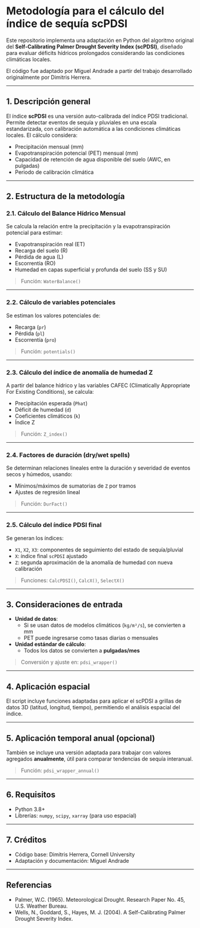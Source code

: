 # Metodología para el cálculo del índice de sequía scPDSI

Este repositorio implementa una adaptación en Python del algoritmo original del **Self-Calibrating Palmer Drought Severity Index (scPDSI)**, diseñado para evaluar déficits hídricos prolongados considerando las condiciones climáticas locales.

El código fue adaptado por Miguel Andrade a partir del trabajo desarrollado originalmente por Dimitris Herrera.

---

## 1. Descripción general

El índice **scPDSI** es una versión auto-calibrada del índice PDSI tradicional. Permite detectar eventos de sequía y pluviales en una escala estandarizada, con calibración automática a las condiciones climáticas locales. El cálculo considera:

- Precipitación mensual (mm)
- Evapotranspiración potencial (PET) mensual (mm)
- Capacidad de retención de agua disponible del suelo (AWC, en pulgadas)
- Periodo de calibración climática

---

## 2. Estructura de la metodología

### 2.1. Cálculo del Balance Hídrico Mensual

Se calcula la relación entre la precipitación y la evapotranspiración potencial para estimar:

- Evapotranspiración real (ET)
- Recarga del suelo (R)
- Pérdida de agua (L)
- Escorrentía (RO)
- Humedad en capas superficial y profunda del suelo (SS y SU)

> Función: `WaterBalance()`

---

### 2.2. Cálculo de variables potenciales

Se estiman los valores potenciales de:

- Recarga (`pr`)
- Pérdida (`pl`)
- Escorrentía (`pro`)

> Función: `potentials()`

---

### 2.3. Cálculo del índice de anomalía de humedad Z

A partir del balance hídrico y las variables CAFEC (Climatically Appropriate For Existing Conditions), se calcula:

- Precipitación esperada (`Phat`)
- Déficit de humedad (`d`)
- Coeficientes climáticos (`k`)
- Índice Z

> Función: `Z_index()`

---

### 2.4. Factores de duración (dry/wet spells)

Se determinan relaciones lineales entre la duración y severidad de eventos secos y húmedos, usando:

- Mínimos/máximos de sumatorias de `Z` por tramos
- Ajustes de regresión lineal

> Función: `DurFact()`

---

### 2.5. Cálculo del índice PDSI final

Se generan los índices:

- `X1`, `X2`, `X3`: componentes de seguimiento del estado de sequía/pluvial
- `X`: índice final `scPDSI` ajustado
- `Z`: segunda aproximación de la anomalía de humedad con nueva calibración

> Funciones: `CalcPDSI()`, `CalcX()`, `SelectX()`

---

## 3. Consideraciones de entrada

- **Unidad de datos**:
  - Si se usan datos de modelos climáticos (`kg/m²/s`), se convierten a mm
  - PET puede ingresarse como tasas diarias o mensuales
- **Unidad estándar de cálculo**:
  - Todos los datos se convierten a **pulgadas/mes**

> Conversión y ajuste en: `pdsi_wrapper()`

---

## 4. Aplicación espacial

El script incluye funciones adaptadas para aplicar el scPDSI a grillas de datos 3D (latitud, longitud, tiempo), permitiendo el análisis espacial del índice.

---

## 5. Aplicación temporal anual (opcional)

También se incluye una versión adaptada para trabajar con valores agregados **anualmente**, útil para comparar tendencias de sequía interanual.

> Función: `pdsi_wrapper_annual()`

---

## 6. Requisitos

- Python 3.8+
- Librerías: `numpy`, `scipy`, `xarray` (para uso espacial)

---

## 7. Créditos

- Código base: Dimitris Herrera, Cornell University
- Adaptación y documentación: Miguel Andrade

---

## Referencias

- Palmer, W.C. (1965). Meteorological Drought. Research Paper No. 45, U.S. Weather Bureau.
- Wells, N., Goddard, S., Hayes, M. J. (2004). A Self-Calibrating Palmer Drought Severity Index.


